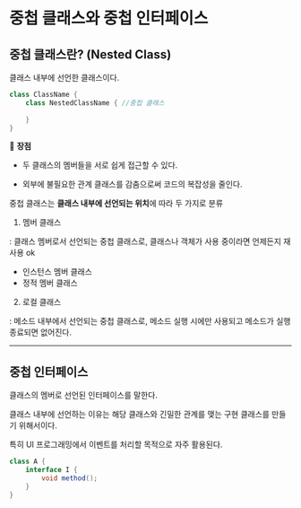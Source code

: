 # 중첩 클래스와 중첩 인터페이스

## 중첩 클래스란? (Nested Class)

클래스 내부에 선언한 클래스이다. 

```java
class ClassName {
    class NestedClassName { //중첩 클래스
        
    }
}
```



:mushroom: **장점**

- 두 클래스의 멤버들을 서로 쉽게 접근할 수 있다.

- 외부에 불필요한 관계 클래스를 감춤으로써 코드의 복잡성을 줄인다.



중첩 클래스는 **클래스 내부에 선언되는 위치**에 따라 두 가지로 분류

1.  멤버 클래스 

   : 클래스 멤버로서 선언되는 중첩 클래스로, 클래스나 객체가 사용 중이라면 언제든지 재사용 ok

   - 인스턴스 멤버 클래스 
   - 정적 멤버 클래스

   

2.  로컬 클래스 

   : 메소드 내부에서 선언되는 중첩 클래스로, 메소드 실행 시에만 사용되고 메소드가 실행 종료되면 없어진다.

   

---

## 중첩 인터페이스

클래스의 멤버로 선언된 인터페이스를 말한다. 

클래스 내부에 선언하는 이유는 해당 클래스와 긴밀한 관계를 맺는 구현 클래스를 만들기 위해서이다. 

특히 UI 프로그래밍에서 이벤트를 처리할 목적으로 자주 활용된다.

```java
class A {
    interface I {
        void method();
    }
}
```


